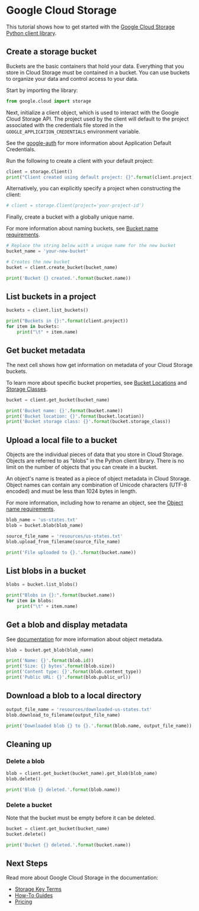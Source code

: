 
# Google Cloud Storage

This tutorial shows how to get started with the [Google Cloud Storage Python client library](https://googleapis.github.io/google-cloud-python/latest/storage/index.html).

## Create a storage bucket

Buckets are the basic containers that hold your data. Everything that you store in Cloud Storage must be contained in a bucket. You can use buckets to organize your data and control access to your data.

Start by importing the library:


```python
from google.cloud import storage
```

Next, initialize a client object, which is used to interact with the Google Cloud Storage API. The project used by the client will default to the project associated with the credentials file stored in the `GOOGLE_APPLICATION_CREDENTIALS` environment variable.

See the [google-auth](https://google-auth.readthedocs.io/en/latest/reference/google.auth.html) for more information about Application Default Credentials.

Run the following to create a client with your default project:


```python
client = storage.Client()
print("Client created using default project: {}".format(client.project))
```

Alternatively, you can explicitly specify a project when constructing the client:


```python
# client = storage.Client(project='your-project-id')
```

Finally, create a bucket with a globally unique name.

For more information about naming buckets, see [Bucket name requirements](https://cloud.google.com/storage/docs/naming#requirements).


```python
# Replace the string below with a unique name for the new bucket
bucket_name = 'your-new-bucket'

# Creates the new bucket
bucket = client.create_bucket(bucket_name)

print('Bucket {} created.'.format(bucket.name))
```

## List buckets in a project


```python
buckets = client.list_buckets()

print("Buckets in {}:".format(client.project))
for item in buckets:
    print("\t" + item.name)
```

## Get bucket metadata

The next cell shows how get information on metadata of your Cloud Storage buckets.

To learn more about specific bucket properties, see [Bucket Locations](https://cloud.google.com/storage/docs/locations) and [Storage Classes](https://cloud.google.com/storage/docs/storage-classes).


```python
bucket = client.get_bucket(bucket_name)

print('Bucket name: {}'.format(bucket.name))
print('Bucket location: {}'.format(bucket.location))
print('Bucket storage class: {}'.format(bucket.storage_class))
```

## Upload a local file to a bucket

Objects are the individual pieces of data that you store in Cloud Storage. Objects are referred to as "blobs" in the Python client library. There is no limit on the number of objects that you can create in a bucket.

An object's name is treated as a piece of object metadata in Cloud Storage. Object names can contain any combination of Unicode characters (UTF-8 encoded) and must be less than 1024 bytes in length.

For more information, including how to rename an object, see the [Object name requirements](https://cloud.google.com/storage/docs/naming#objectnames).


```python
blob_name = 'us-states.txt'
blob = bucket.blob(blob_name)

source_file_name = 'resources/us-states.txt'
blob.upload_from_filename(source_file_name)

print('File uploaded to {}.'.format(bucket.name))
```

## List blobs in a bucket


```python
blobs = bucket.list_blobs()

print("Blobs in {}:".format(bucket.name))
for item in blobs:
    print("\t" + item.name)
```

## Get a blob and display metadata

See [documentation](https://cloud.google.com/storage/docs/viewing-editing-metadata) for more information about object metadata.


```python
blob = bucket.get_blob(blob_name)

print('Name: {}'.format(blob.id))
print('Size: {} bytes'.format(blob.size))
print('Content type: {}'.format(blob.content_type))
print('Public URL: {}'.format(blob.public_url))
```

## Download a blob to a local directory


```python
output_file_name = 'resources/downloaded-us-states.txt'
blob.download_to_filename(output_file_name)

print('Downloaded blob {} to {}.'.format(blob.name, output_file_name))
```

## Cleaning up

### Delete a blob


```python
blob = client.get_bucket(bucket_name).get_blob(blob_name)
blob.delete()

print('Blob {} deleted.'.format(blob.name))
```

### Delete a bucket

Note that the bucket must be empty before it can be deleted.


```python
bucket = client.get_bucket(bucket_name)
bucket.delete()

print('Bucket {} deleted.'.format(bucket.name))
```

## Next Steps

Read more about Google Cloud Storage in the documentation:
+ [Storage Key Terms](https://cloud.google.com/storage/docs/key-terms)
+ [How-To Guides](https://cloud.google.com/storage/docs/how-to)
+ [Pricing](https://cloud.google.com/storage/pricing)
